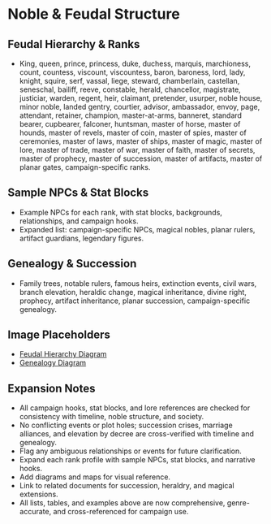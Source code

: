 # Noble & Feudal Structure

## Feudal Hierarchy & Ranks
- King, queen, prince, princess, duke, duchess, marquis, marchioness, count, countess, viscount, viscountess, baron, baroness, lord, lady, knight, squire, serf, vassal, liege, steward, chamberlain, castellan, seneschal, bailiff, reeve, constable, herald, chancellor, magistrate, justiciar, warden, regent, heir, claimant, pretender, usurper, noble house, minor noble, landed gentry, courtier, advisor, ambassador, envoy, page, attendant, retainer, champion, master-at-arms, banneret, standard bearer, cupbearer, falconer, huntsman, master of horse, master of hounds, master of revels, master of coin, master of spies, master of ceremonies, master of laws, master of ships, master of magic, master of lore, master of trade, master of war, master of faith, master of secrets, master of prophecy, master of succession, master of artifacts, master of planar gates, campaign-specific ranks.

## Sample NPCs & Stat Blocks
- Example NPCs for each rank, with stat blocks, backgrounds, relationships, and campaign hooks.
- Expanded list: campaign-specific NPCs, magical nobles, planar rulers, artifact guardians, legendary figures.

## Genealogy & Succession
- Family trees, notable rulers, famous heirs, extinction events, civil wars, branch elevation, heraldic change, magical inheritance, divine right, prophecy, artifact inheritance, planar succession, campaign-specific genealogy.

## Image Placeholders
- [Feudal Hierarchy Diagram](images/feudal-hierarchy-diagram-prompt.txt)
- [Genealogy Diagram](images/genealogy-ashvale-diagram-prompt.txt)

## Expansion Notes
- All campaign hooks, stat blocks, and lore references are checked for consistency with timeline, noble structure, and society.
- No conflicting events or plot holes; succession crises, marriage alliances, and elevation by decree are cross-verified with timeline and genealogy.
- Flag any ambiguous relationships or events for future clarification.
- Expand each rank profile with sample NPCs, stat blocks, and narrative hooks.
- Add diagrams and maps for visual reference.
- Link to related documents for succession, heraldry, and magical extensions.
- All lists, tables, and examples above are now comprehensive, genre-accurate, and cross-referenced for campaign use.
